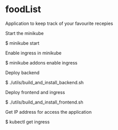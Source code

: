 # foodList
Application to keep track of your favourite recepies

Start the minikube

$ minikube start

Enable ingress in minikube

$ minikube addons enable ingress

Deploy backend

$ ./utils/build_and_install_backend.sh

Deploy frontend and ingress

$ ./utils/build_and_install_frontend.sh

Get IP address for access the application

$ kubectl get ingress